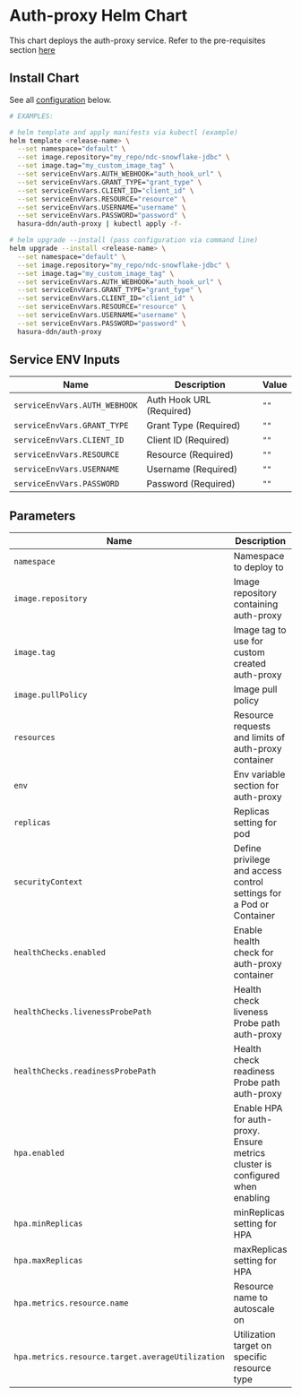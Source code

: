 # Auth-proxy Helm Chart

This chart deploys the auth-proxy service. Refer to the pre-requisites section [here](../../README.md#get-started)

## Install Chart

See all [configuration](#parameters) below.

```bash
# EXAMPLES:

# helm template and apply manifests via kubectl (example)
helm template <release-name> \
  --set namespace="default" \
  --set image.repository="my_repo/ndc-snowflake-jdbc" \
  --set image.tag="my_custom_image_tag" \
  --set serviceEnvVars.AUTH_WEBHOOK="auth_hook_url" \
  --set serviceEnvVars.GRANT_TYPE="grant_type" \
  --set serviceEnvVars.CLIENT_ID="client_id" \
  --set serviceEnvVars.RESOURCE="resource" \
  --set serviceEnvVars.USERNAME="username" \
  --set serviceEnvVars.PASSWORD="password" \
  hasura-ddn/auth-proxy | kubectl apply -f-

# helm upgrade --install (pass configuration via command line)
helm upgrade --install <release-name> \
  --set namespace="default" \
  --set image.repository="my_repo/ndc-snowflake-jdbc" \
  --set image.tag="my_custom_image_tag" \
  --set serviceEnvVars.AUTH_WEBHOOK="auth_hook_url" \
  --set serviceEnvVars.GRANT_TYPE="grant_type" \
  --set serviceEnvVars.CLIENT_ID="client_id" \
  --set serviceEnvVars.RESOURCE="resource" \
  --set serviceEnvVars.USERNAME="username" \
  --set serviceEnvVars.PASSWORD="password" \
  hasura-ddn/auth-proxy
```

## Service ENV Inputs

| Name                                              | Description                                                                                                | Value                           |
| ------------------------------------------------- | ---------------------------------------------------------------------------------------------------------- | ------------------------------- |
| `serviceEnvVars.AUTH_WEBHOOK`                     | Auth Hook URL (Required)                                                                                   | `""`                            |
| `serviceEnvVars.GRANT_TYPE`                       | Grant Type (Required)                                                                                      | `""`                            |
| `serviceEnvVars.CLIENT_ID`                        | Client ID (Required)                                                                                       | `""`                            |
| `serviceEnvVars.RESOURCE`                         | Resource (Required)                                                                                        | `""`                            |
| `serviceEnvVars.USERNAME`                         | Username (Required)                                                                                        | `""`                            |
| `serviceEnvVars.PASSWORD`                         | Password (Required)                                                                                        | `""`                            |

## Parameters

| Name                                              | Description                                                                                                | Value                               |
| ------------------------------------------------- | ---------------------------------------------------------------------------------------------------------- | ------------------------------------|
| `namespace`                                       | Namespace to deploy to                                                                                     | `"default"`                     |
| `image.repository`                                | Image repository containing auth-proxy                                                                     | `""`                                |
| `image.tag`                                       | Image tag to use for custom created auth-proxy                                                             | `""`                                |
| `image.pullPolicy`                                | Image pull policy                                                                                          | `Always`                            |
| `resources`                                       | Resource requests and limits of auth-proxy container                                                       | `{}`                                |
| `env`                                             | Env variable section for auth-proxy                                                                        | `[]`                                |
| `replicas`                                        | Replicas setting for pod                                                                                   | `1`                                 |
| `securityContext`                                 | Define privilege and access control settings for a Pod or Container                                        | `{}`                                |
| `healthChecks.enabled`                            | Enable health check for auth-proxy container                                                               | `false`                             |
| `healthChecks.livenessProbePath`                  | Health check liveness Probe path auth-proxy                                                                | `"/healthz"`                        |
| `healthChecks.readinessProbePath`                 | Health check readiness Probe path auth-proxy                                                               | `"/healthz"`                        |
| `hpa.enabled`                                     | Enable HPA for auth-proxy.  Ensure metrics cluster is configured when enabling                             | `false`                             |
| `hpa.minReplicas`                                 | minReplicas setting for HPA                                                                                | `2`                                 |
| `hpa.maxReplicas`                                 | maxReplicas setting for HPA                                                                                | `4`                                 |
| `hpa.metrics.resource.name`                       | Resource name to autoscale on                                                                              | ``                                  |
| `hpa.metrics.resource.target.averageUtilization`  | Utilization target on specific resource type                                                               | ``                                  |
